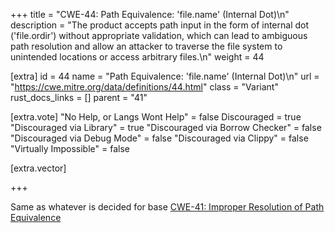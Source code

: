 +++
title = "CWE-44: Path Equivalence: 'file.name' (Internal Dot)\n"
description = "The product accepts path input in the form of internal dot ('file.ordir') without appropriate validation, which can lead to ambiguous path resolution and allow an attacker to traverse the file system to unintended locations or access arbitrary files.\n"
weight = 44

[extra]
id = 44
name = "Path Equivalence: 'file.name' (Internal Dot)\n"
url = "https://cwe.mitre.org/data/definitions/44.html"
class = "Variant"
rust_docs_links = []
parent = "41"

[extra.vote]
"No Help, or Langs Wont Help" = false
Discouraged = true
"Discouraged via Library" = true
"Discouraged via Borrow Checker" = false
"Discouraged via Debug Mode" = false
"Discouraged via Clippy" = false
"Virtually Impossible" = false

[extra.vector]

+++

Same as whatever is decided for base [CWE-41: Improper Resolution of Path Equivalence](/rust-are-we-secure-yet/cwes/cwe-41)